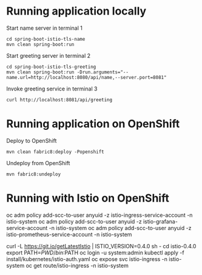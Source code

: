 # Running application locally

Start name server in terminal 1
```
cd spring-boot-istio-tls-name
mvn clean spring-boot:run
```

Start greeting server in terminal 2
```
cd spring-boot-istio-tls-greeting
mvn clean spring-boot:run -Drun.arguments="--name.url=http://localhost:8080/api/name,--server.port=8081"
```

Invoke greeting service in terminal 3
```
curl http://localhost:8081/api/greeting
```

# Running application on OpenShift

Deploy to OpenShift
```
mvn clean fabric8:deploy -Popenshift
```

Undeploy from OpenShift
```
mvn fabric8:undeploy
```

# Running with Istio on OpenShift

oc adm policy add-scc-to-user anyuid -z istio-ingress-service-account -n istio-system
oc adm policy add-scc-to-user anyuid -z istio-grafana-service-account -n istio-system
oc adm policy add-scc-to-user anyuid -z istio-prometheus-service-account -n istio-system

curl -L https://git.io/getLatestIstio | ISTIO_VERSION=0.4.0 sh -
cd istio-0.4.0
export PATH=$PWD/bin:$PATH
oc login -u system:admin
kubectl apply -f install/kubernetes/istio-auth.yaml
oc expose svc istio-ingress -n istio-system
oc get route/istio-ingress -n istio-system